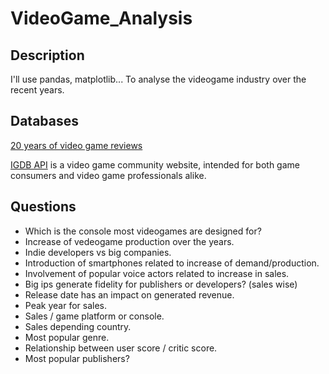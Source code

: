 # VideoGame_Analysis

## Description

I'll use pandas, matplotlib... To analyse the videogame industry over the recent years.

## Databases

[20 years of video game reviews](https://www.kaggle.com/egrinstein/20-years-of-games)

[IGDB API](https://api-docs.igdb.com) is a video game community website, intended for both game consumers and video game professionals alike.

## Questions
 - Which is the console most videogames are designed for?
 - Increase of vedeogame production over the years.
 - Indie developers vs big companies.
 - Introduction of smartphones related to increase of demand/production.
 - Involvement of popular voice actors related to increase in sales.
 - Big ips generate fidelity for publishers or developers? (sales wise)
 - Release date has an impact on generated revenue.
 - Peak year for sales.
 - Sales / game platform or console.
 - Sales depending country.
 - Most popular genre.
 - Relationship between user score / critic score.
 - Most popular publishers?

